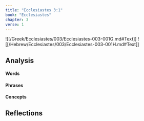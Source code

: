 ```yaml
---
title: "Ecclesiastes 3:1"
book: "Ecclesiastes"
chapter: 3
verse: 1
---
```

![[/Greek/Ecclesiastes/003/Ecclesiastes-003-001G.md#Text]]
![[/Hebrew/Ecclesiastes/003/Ecclesiastes-003-001H.md#Text]]

## Analysis

#### Words

#### Phrases

#### Concepts

## Reflections

